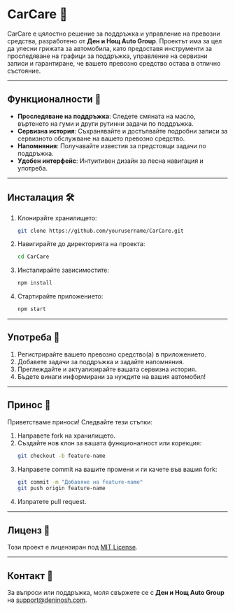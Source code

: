 # CarCare 🚗

CarCare е цялостно решение за поддръжка и управление на превозни средства, разработено от **Ден и Нощ Auto Group**. Проектът има за цел да улесни грижата за автомобила, като предоставя инструменти за проследяване на графици за поддръжка, управление на сервизни записи и гарантиране, че вашето превозно средство остава в отлично състояние.

---

## Функционалности 🌟
- **Проследяване на поддръжка**: Следете смяната на масло, въртенето на гуми и други рутинни задачи по поддръжка.
- **Сервизна история**: Съхранявайте и достъпвайте подробни записи за сервизното обслужване на вашето превозно средство.
- **Напомняния**: Получавайте известия за предстоящи задачи по поддръжка.
- **Удобен интерфейс**: Интуитивен дизайн за лесна навигация и употреба.

---

## Инсталация 🛠️
1. Клонирайте хранилището:
   ```bash
   git clone https://github.com/yourusername/CarCare.git
   ```
2. Навигирайте до директорията на проекта:
   ```bash
   cd CarCare
   ```
3. Инсталирайте зависимостите:
   ```bash
   npm install
   ```
4. Стартирайте приложението:
   ```bash
   npm start
   ```

---

## Употреба 📖
1. Регистрирайте вашето превозно средство(а) в приложението.
2. Добавете задачи за поддръжка и задайте напомняния.
3. Преглеждайте и актуализирайте вашата сервизна история.
4. Бъдете винаги информирани за нуждите на вашия автомобил!

---

## Принос 🤝
Приветстваме приноси! Следвайте тези стъпки:
1. Направете fork на хранилището.
2. Създайте нов клон за вашата функционалност или корекция:
   ```bash
   git checkout -b feature-name
   ```
3. Направете commit на вашите промени и ги качете във вашия fork:
   ```bash
   git commit -m "Добавяне на feature-name"
   git push origin feature-name
   ```
4. Изпратете pull request.

---

## Лиценз 📜
Този проект е лицензиран под [MIT License](LICENSE).

---

## Контакт 📧
За въпроси или поддръжка, моля свържете се с **Ден и Нощ Auto Group** на support@deninosh.com.